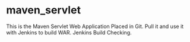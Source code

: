 # maven_servlet
This is the Maven Servlet Web Application Placed in Git.
Pull it and use it with Jenkins to build WAR.
Jenkins Build Checking.
